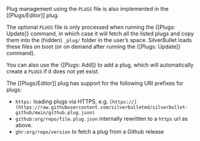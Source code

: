 Plug management using the `PLUGS` file is also implemented in the [[Plugs/Editor]] plug.

The optional `PLUGS` file is only processed when running the {[Plugs: Update]} command, in which case it will fetch all the listed plugs and copy them into the (hidden) `_plug/` folder in the user’s space. SilverBullet loads these files on boot (or on demand after running the {[Plugs: Update]} command).

You can also use the {[Plugs: Add]} to add a plug, which will automatically create a `PLUGS` if it does not yet exist.

The [[Plugs/Editor]] plug has support for the following URI prefixes for plugs:

* `https:` loading plugs via HTTPS, e.g. `[https://](https://raw.githubusercontent.com/silverbulletmd/silverbullet-github/main/github.plug.json)`
* `github:org/repo/file.plug.json` internally rewritten to a `https` url as above.
* `ghr:org/repo/version` to fetch a plug from a Github release
